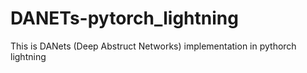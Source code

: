 # DANETs-pytorch_lightning
This is DANets (Deep Abstruct Networks) implementation in pythorch lightning
